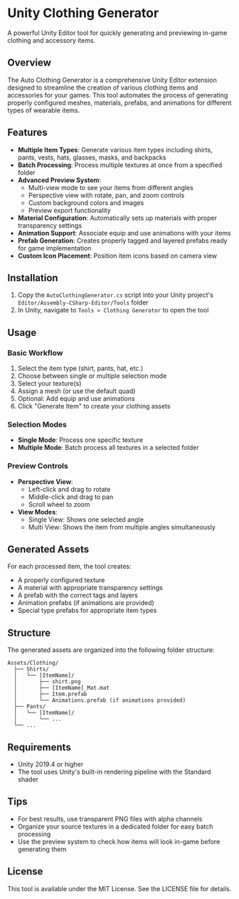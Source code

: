 # Unity Clothing Generator

A powerful Unity Editor tool for quickly generating and previewing in-game clothing and accessory items.

## Overview

The Auto Clothing Generator is a comprehensive Unity Editor extension designed to streamline the creation of various clothing items and accessories for your games. This tool automates the process of generating properly configured meshes, materials, prefabs, and animations for different types of wearable items.

## Features

- **Multiple Item Types**: Generate various item types including shirts, pants, vests, hats, glasses, masks, and backpacks
- **Batch Processing**: Process multiple textures at once from a specified folder
- **Advanced Preview System**: 
  - Multi-view mode to see your items from different angles
  - Perspective view with rotate, pan, and zoom controls
  - Custom background colors and images
  - Preview export functionality
- **Material Configuration**: Automatically sets up materials with proper transparency settings
- **Animation Support**: Associate equip and use animations with your items
- **Prefab Generation**: Creates properly tagged and layered prefabs ready for game implementation
- **Custom Icon Placement**: Position item icons based on camera view

## Installation

1. Copy the `AutoClothingGenerator.cs` script into your Unity project's `Editor/Assembly-CSharp-Editor/Tools` folder
2. In Unity, navigate to `Tools > Clothing Generator` to open the tool

## Usage

### Basic Workflow

1. Select the item type (shirt, pants, hat, etc.)
2. Choose between single or multiple selection mode
3. Select your texture(s)
4. Assign a mesh (or use the default quad)
5. Optional: Add equip and use animations
6. Click "Generate Item" to create your clothing assets

### Selection Modes

- **Single Mode**: Process one specific texture
- **Multiple Mode**: Batch process all textures in a selected folder

### Preview Controls

- **Perspective View**: 
  - Left-click and drag to rotate
  - Middle-click and drag to pan
  - Scroll wheel to zoom
- **View Modes**:
  - Single View: Shows one selected angle
  - Multi View: Shows the item from multiple angles simultaneously

## Generated Assets

For each processed item, the tool creates:
- A properly configured texture
- A material with appropriate transparency settings
- A prefab with the correct tags and layers
- Animation prefabs (if animations are provided)
- Special type prefabs for appropriate item types

## Structure

The generated assets are organized into the following folder structure:
```
Assets/Clothing/
  ├── Shirts/
  │   └── [ItemName]/
  │       ├── shirt.png
  │       ├── [ItemName]_Mat.mat
  │       ├── Item.prefab
  │       └── Animations.prefab (if animations provided)
  ├── Pants/
  │   └── [ItemName]/
  │       └── ...
  └── ...
```

## Requirements

- Unity 2019.4 or higher
- The tool uses Unity's built-in rendering pipeline with the Standard shader

## Tips

- For best results, use transparent PNG files with alpha channels
- Organize your source textures in a dedicated folder for easy batch processing
- Use the preview system to check how items will look in-game before generating them

## License

This tool is available under the MIT License. See the LICENSE file for details.
